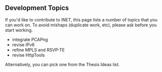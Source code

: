 ## Development Topics

If you'd like to contribute to INET, this page lists a number of topics that you can work on. To avoid mishaps (duplicate work, etc), please ask before you start working.

*    integrate PCAPng
*    revise IPv6
*    refine MPLS and RSVP-TE
*    revise HttpTools 

Alternatively, you can pick one from the Thesis Ideas list.
